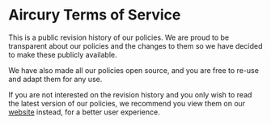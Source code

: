 # Aircury Terms of Service

This is a public revision history of our policies. We are proud to be transparent about our policies and the changes
to them so we have decided to make these publicly available.

We have also made all our policies open source, and you are free to re-use and adapt them for any use.

If you are not interested on the revision history and you only wish to read the latest version of our policies, we 
recommend you view them on our [website](https://www.aircury.com) instead, for a better user experience.
